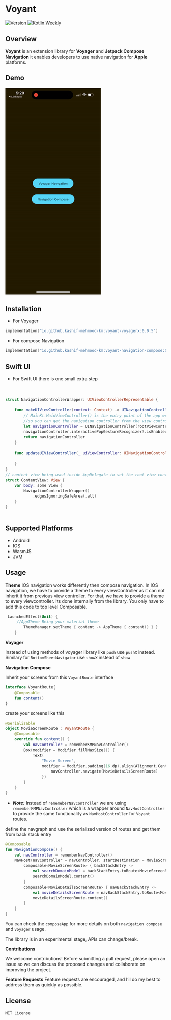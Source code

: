 
# Voyant
<p align="left">
  <a href="https://github.com/Kashif-E/Voyant/releases/tag/0.0.1">
    <img src="https://img.shields.io/github/v/release/kashif-e/voyant" alt="Version">
  </a>
  <a href="https://mailchi.mp/kotlinweekly/kotlin-weekly-427">
    <img src="https://img.shields.io/badge/Kotlin%20Weekly-427-blue" alt="Kotlin Weekly">
  </a>
</p>

## Overview

 **Voyant** is an extension library for **Voyager** and **Jetpack Compose Navigation** it enables developers to use native navigation for **Apple** platforms.

## Demo

<img src="art/demo.gif" width="300" height="650" />

## Installation

- For Voyager

```Kotlin  
implementation("io.github.kashif-mehmood-km:voyant-voyagerx:0.0.5")  
```  
- For compose Navigation

```Kotlin
implementation("io.github.kashif-mehmood-km:voyant-navigation-compose:0.0.5") 
```

## Swift UI

- For Swift UI there is one small extra step

```Swift


struct NavigationControllerWrapper: UIViewControllerRepresentable {

    func makeUIViewController(context: Context) -> UINavigationController {
        // MainKt.MainViewController() is the entry point of the app wrapped inside a uinavigation controller
        //so you can get the navigation controller from the view controller
        let navigationController = UINavigationController(rootViewController: MainKt.MainViewController())
        navigationController.interactivePopGestureRecognizer?.isEnabled = true
        return navigationController
    }

    func updateUIViewController(_ uiViewController: UINavigationController, context: Context) {
    
    }
}
// content view being used inside AppDelegate to set the root view controller
struct ContentView: View {
    var body: some View {
        NavigationControllerWrapper()
            .edgesIgnoringSafeArea(.all)
    }
}



```


## Supported Platforms

- Android
- IOS
- WasmJS
- JVM

## Usage

**Theme**
IOS navigation works differently then compose navigation. In IOS navigation, we have to provide a
theme to every viewController as it can not inherit it from previous view controller. For that, we have to provide a theme to every viewcontroller.
Its done internally from the library. You only have to add this code to top level Composable.

```Kotlin
 LaunchedEffect(Unit) {
     //AppTheme Being your material theme
        ThemeManager.setTheme { content -> AppTheme { content() } }
    }
```

**Voyager**

Instead of using methods of voyager library like `push` use `pushX` instead. Similary for `BottomSheetNavigator` use `showX` instead of `show`

**Navigation Compose**

Inherit your screens from this `VoyantRoute` interface

```Kotlin
interface VoyantRoute{
    @Composable
    fun content()
}
```
create your screens like this

```kotlin
@Serializable
object MovieScreenRoute : VoyantRoute {
    @Composable
    override fun content() {
        val navController = rememberKMPNavController()
        Box(modifier = Modifier.fillMaxSize()) {
            Text(
                "Movie Screen",
                modifier = Modifier.padding(16.dp).align(Alignment.Center).clickable {
                    navController.navigate(MovieDetailsScreenRoute)
                })
        }
    }
}
```
- ***Note:*** Instead of `rememeberNavController` we are using `rememberKMPNavController` which is a wrapper around `NavHostController` to provide the same functionality as `NavHostController` for `Voyant` routes.


define the navgraph and use the serialized version of routes and get them from back stack entry

```Kotlin
@Composable
fun NavigationCompose() {
    val navController = rememberNavController()
    NavHost(navController = navController, startDestination = MovieScreenRoute) {
        composable<MovieScreenRoute> { backStackEntry ->
            val searchDomainModel = backStackEntry.toRoute<MovieScreenRoute>()
            searchDomainModel.content()
        }
        composable<MovieDetailsScreenRoute> { navBackStackEntry ->
            val movieDetailsScreenRoute = navBackStackEntry.toRoute<MovieDetailsScreenRoute>()
            movieDetailsScreenRoute.content()
        }
    }
}


```



You can check the `composeApp` for more details on both `navigation compose` and `voyager` usage.

The library is in an experimental stage, APIs can change/break.


**Contributions**

We welcome contributions! Before submitting a pull request, please open an issue so we can discuss the proposed changes and collaborate on improving the project.

**Feature Requests**
Feature requests are encouraged, and I’ll do my best to address them as quickly as possible.


## License

```  
MIT License  
```
